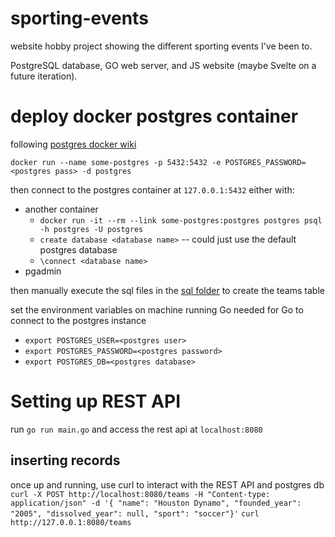 # sporting-events
website hobby project showing the different sporting events I've been to. 

PostgreSQL database, GO web server, and JS website (maybe Svelte on a future iteration).

# deploy docker postgres container

following [postgres docker wiki](https://hub.docker.com/_/postgres)

`docker run --name some-postgres -p 5432:5432 -e POSTGRES_PASSWORD=<postgres pass> -d postgres`

then connect to the postgres container at `127.0.0.1:5432` either with:
- another container
    - `docker run -it --rm --link some-postgres:postgres postgres psql -h postgres -U postgres`
    - `create database <database name>` -- could just use the default postgres database
    - `\connect <database name>`
- pgadmin

then manually execute the sql files in the [sql folder](db/sql) to create the teams table

set the environment variables on machine running Go needed for Go to connect to the postgres instance
- `export POSTGRES_USER=<postgres user>`
- `export POSTGRES_PASSWORD=<postgres password>`
- `export POSTGRES_DB=<postgres database>`

# Setting up REST API

run `go run main.go` and access the rest api at `localhost:8080`

## inserting records

once up and running, use curl to interact with the REST API and postgres db
`curl -X POST http://localhost:8080/teams -H "Content-type: application/json" -d '{ "name": "Houston Dynamo", "founded_year": "2005", "dissolved_year": null, "sport": "soccer"}'`
`curl http://127.0.0.1:8080/teams`